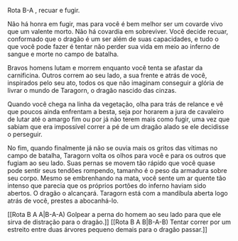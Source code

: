 Rota B-A , recuar e fugir. 
 
Não há honra em fugir, mas para você é bem melhor ser um covarde vivo que um valente morto. Não há covardia em sobreviver. Você decide recuar, conformado que o dragão é um ser além de suas capacidades, e tudo o que você pode fazer é tentar não perder sua vida em meio ao inferno de sangue e morte no campo de batalha. 
 
Bravos homens lutam e morrem enquanto você tenta se afastar da carnificina. Outros correm ao seu lado, a sua frente e atrás de você, inspirados pelo seu ato, todos os que não imaginam conseguir a glória de livrar o mundo de Taragorn, o dragão nascido das cinzas.  
 
Quando você chega na linha da vegetação, olha para trás de relance e vê que poucos ainda enfrentam a besta, seja por horarem a jura de cavaleiro de lutar até o amargo fim ou por já não terem mais como fugir, uma vez que sabiam que era impossível correr a pé de um dragão alado se ele decidisse o perseguir. 
 
No fim, quando finalmente já não se ouvia mais os gritos das vítimas no campo de batalha, Taragorn volta os olhos para você e para os outros que fugiam ao seu lado. Suas pernas se movem tão rápido que você quase pode sentir seus tendões rompendo, tamanho é o peso da armadura sobre seu corpo. Mesmo se embrenhando na mata, você sente um ar quente tão intenso que parecia que os próprios portões do inferno haviam sido abertos.  O dragão o alcançará. Taragorn está com a mandíbula aberta logo atrás de você, prestes a abocanhá-lo. 
 
[[Rota B A A|B-A-A) Golpear a perna do homem ao seu lado para que ele sirva de distração para o dragão.]]
[[Rota B A B|B-A-B) Tentar correr por um estreito entre duas árvores pequeno demais para o dragão passar.]]